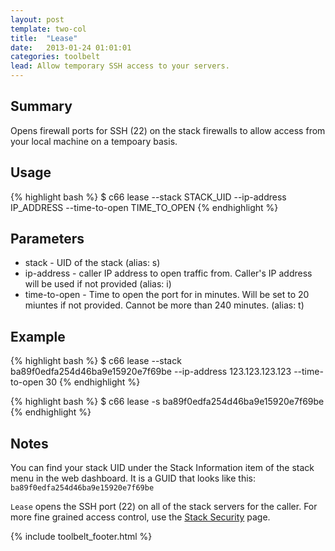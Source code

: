 ```yaml
---
layout: post
template: two-col
title:  "Lease"
date:   2013-01-24 01:01:01
categories: toolbelt
lead: Allow temporary SSH access to your servers.
---
```


## Summary
Opens firewall ports for SSH (22) on the stack firewalls to allow access from your local machine on a tempoary basis.

## Usage
{% highlight bash %}
$ c66 lease --stack STACK_UID --ip-address IP_ADDRESS --time-to-open TIME_TO_OPEN
{% endhighlight %}

## Parameters
* stack - UID of the stack (alias: s)
* ip-address - caller IP address to open traffic from. Caller's IP address will be used if not provided (alias: i)
* time-to-open - Time to open the port for in minutes. Will be set to 20 miuntes if not provided. Cannot be more than 240 minutes. (alias: t)

## Example
{% highlight bash %}
$ c66 lease --stack ba89f0edfa254d46ba9e15920e7f69be --ip-address 123.123.123.123 --time-to-open 30
{% endhighlight %}

{% highlight bash %}
$ c66 lease -s ba89f0edfa254d46ba9e15920e7f69be
{% endhighlight %}

## Notes
You can find your stack UID under the Stack Information item of the stack menu in the web dashboard. It is a GUID that looks like this: `ba89f0edfa254d46ba9e15920e7f69be`

`Lease` opens the SSH port (22) on all of the stack servers for the caller. For more fine grained access control, use the [Stack Security](/stack-features/stack-security.html) page.

{% include toolbelt_footer.html %}